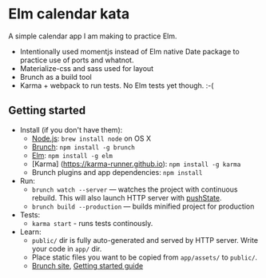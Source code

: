 # Elm calendar kata

A simple calendar app I am making to practice Elm.

* Intentionally used momentjs instead of Elm native Date package to practice use of ports and whatnot.
* Materialize-css and sass used for layout
* Brunch as a build tool
* Karma + webpack to run tests. No Elm tests yet though. :-(

## Getting started
* Install (if you don't have them):
    * [Node.js](http://nodejs.org): `brew install node` on OS X
    * [Brunch](http://brunch.io): `npm install -g brunch`
    * [Elm](http://elm-lang.org): `npm install -g elm`
    * [Karma] (https://karma-runner.github.io): `npm install -g karma`
    * Brunch plugins and app dependencies: `npm install`
* Run:
    * `brunch watch --server` — watches the project with continuous rebuild. This will also launch HTTP server with [pushState](https://developer.mozilla.org/en-US/docs/Web/Guide/API/DOM/Manipulating_the_browser_history).
    * `brunch build --production` — builds minified project for production
* Tests: 
   * `karma start` - runs tests continously. 
* Learn:
    * `public/` dir is fully auto-generated and served by HTTP server.  Write your code in `app/` dir.
    * Place static files you want to be copied from `app/assets/` to `public/`.
    * [Brunch site](http://brunch.io), [Getting started guide](https://github.com/brunch/brunch-guide#readme)

